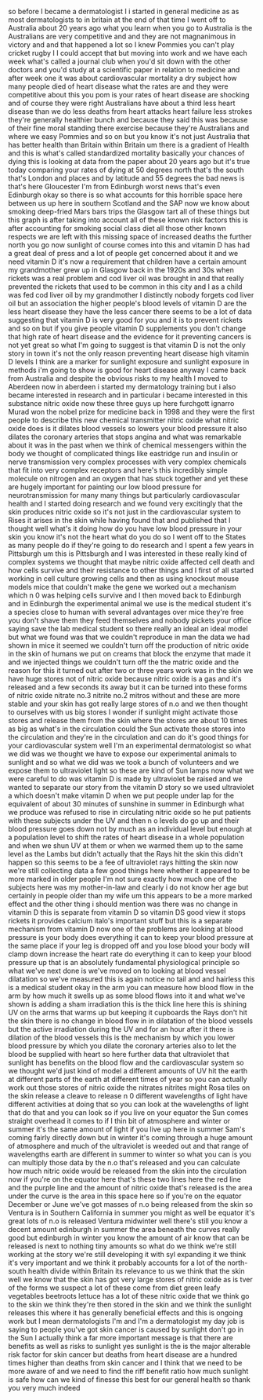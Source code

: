 
so before I became a dermatologist I i
started in general medicine as as most
dermatologists to in britain at the end
of that time I went off to Australia
about 20 years ago what you learn when
you go to Australia is the Australians
are very competitive and and they are
not magnanimous in victory and and that
happened a lot so I knew Pommies you
can&#39;t play cricket rugby I I could
accept that but moving into work and we
have each week what&#39;s called a journal
club when you&#39;d sit down with the other
doctors and you&#39;d study at a scientific
paper in relation to medicine and after
week one it was about cardiovascular
mortality a dry subject how many people
died of heart disease what the rates are
and they were competitive about this you
pom is your rates of heart disease are
shocking and of course they were right
Australians have about a third less
heart disease than we do less deaths
from heart attacks heart failure less
strokes they&#39;re generally healthier
bunch and because they said this was
because of their fine moral standing
there exercise because they&#39;re
Australians and where we easy Pommies
and so on but you know it&#39;s not just
Australia that has better health than
Britain within Britain um there is a
gradient of Health and this is what&#39;s
called standardized mortality basically
your chances of dying this is looking at
data from the paper about 20 years ago
but it&#39;s true today comparing your rates
of dying at 50 degrees north that&#39;s the
south that&#39;s London and places and by
latitude and 55 degrees the bad news is
that&#39;s here Gloucester I&#39;m from
Edinburgh worst news that&#39;s even
Edinburgh okay so there is
so what accounts for this horrible space
here between us up here in southern
Scotland and the SAP now we know about
smoking deep-fried Mars bars trips the
Glasgow tart all of these things but
this graph is after taking into account
all of these known risk factors this is
after accounting for smoking social
class diet all those other known
respects we are left with this missing
space of increased deaths the further
north you go now sunlight of course
comes into this and vitamin D has had a
great deal of press and a lot of people
get concerned about it and we need
vitamin D it&#39;s now a requirement that
children have a certain amount my
grandmother grew up in Glasgow back in
the 1920s and 30s when rickets was a
real problem and cod liver oil was
brought in and that really prevented the
rickets that used to be common in this
city and I as a child was fed cod liver
oil by my grandmother I distinctly
nobody forgets cod liver oil but an
association the higher people&#39;s blood
levels of vitamin D are the less heart
disease they have the less cancer there
seems to be a lot of data suggesting
that vitamin D is very good for you and
it is to prevent rickets and so on but
if you give people vitamin D supplements
you don&#39;t change that high rate of heart
disease and the evidence for it
preventing cancers is not yet great so
what I&#39;m going to suggest is that
vitamin D is not the only story in town
it&#39;s not the only reason preventing
heart disease high vitamin D levels I
think are a marker for sunlight exposure
and sunlight exposure in methods i&#39;m
going to show is good for heart disease
anyway I came back from Australia and
despite the obvious risks to my health I
moved to Aberdeen
now in aberdeen i started my dermatology
training but i also became interested in
research and in particular i became
interested in this substance nitric
oxide now these three guys up here
furchgott ignarro Murad won the nobel
prize for medicine back in 1998 and they
were the first people to describe this
new chemical transmitter nitric oxide
what nitric oxide does is it dilates
blood vessels so lowers your blood
pressure it also dilates the coronary
arteries that stops angina and what was
remarkable about it was in the past when
we think of chemical messengers within
the body we thought of complicated
things like eastridge run and insulin or
nerve transmission very complex
processes with very complex chemicals
that fit into very complex receptors and
here&#39;s this incredibly simple molecule
on nitrogen and an oxygen that has stuck
together and yet these are hugely
important for painting our low blood
pressure for neurotransmission for many
many things but particularly
cardiovascular health and I started
doing research and we found very
excitingly that the skin produces nitric
oxide so it&#39;s not just in the
cardiovascular system to Rises it arises
in the skin while having found that and
published that I thought well what&#39;s it
doing how do you have low blood pressure
in your skin you know it&#39;s not the heart
what do you do so I went off to the
States as many people do if they&#39;re
going to do research and I spent a few
years in Pittsburgh um this is
Pittsburgh and I was interested in these
really kind of complex systems we
thought that maybe nitric oxide affected
cell death and how cells survive and
their resistance to other things and I
first of all started working in cell
culture growing cells and then as using
knockout mouse models mice that couldn&#39;t
make the gene we worked out a mechanism
which n 0 was helping cells survive and
I then moved back to Edinburgh and in
Edinburgh the experimental animal we use
is the medical student it&#39;s a species
close to human with several advantages
over mice they&#39;re free you don&#39;t shave
them they feed themselves and nobody
pickets your office saying save the lab
medical student so there really an ideal
an ideal model
but what we found was that we couldn&#39;t
reproduce in man the data we had shown
in mice it seemed we couldn&#39;t turn off
the production of nitric oxide in the
skin of humans we put on creams that
block the enzyme that made it and we
injected things we couldn&#39;t turn off the
the matric oxide and the reason for this
it turned out after two or three years
work was in the skin we have huge stores
not of nitric oxide because nitric oxide
is a gas and it&#39;s released and a few
seconds its away but it can be turned
into these forms of nitric oxide nitrate
no.3 nitrite no.2 mitros without and
these are more stable and your skin has
got really large stores of n.o and we
then thought to ourselves with us big
stores I wonder if sunlight might
activate those stores and release them
from the skin where the stores are about
10 times as big as what&#39;s in the
circulation could the Sun activate those
stores into the circulation and they&#39;re
in the circulation and can do it&#39;s good
things for your cardiovascular system
well I&#39;m an experimental dermatologist
so what we did was we thought we have to
expose our experimental animals to
sunlight and so what we did was we took
a bunch of volunteers and we expose them
to ultraviolet light so these are kind
of Sun lamps now what we were careful to
do was vitamin D is made by ultraviolet
be raised and we wanted to separate our
story from the vitamin D story so we
used ultraviolet a which doesn&#39;t make
vitamin D when we put people under lap
for the equivalent of about 30 minutes
of sunshine in summer in Edinburgh what
we produce was refused to rise in
circulating nitric oxide so he put
patients with these subjects under the
UV and then n o levels do go up and
their blood pressure goes down not by
much as an individual level but enough
at a population level to shift the rates
of heart disease in a whole population
and when we shun UV at them or when we
warmed them up to the same level as the
Lambs but didn&#39;t actually that the Rays
hit the skin this didn&#39;t happen so this
seems to be a fee
of ultraviolet rays hitting the skin now
we&#39;re still collecting data a few good
things here whether it appeared to be
more marked in older people I&#39;m not sure
exactly how much one of the subjects
here was my mother-in-law and clearly i
do not know her age but certainly in
people older than my wife um this
appears to be a more marked effect and
the other thing i should mention was
there was no change in vitamin D this is
separate from vitamin D so vitamin DS
good view it stops rickets it provides
calcium italo&#39;s important stuff but this
is a separate mechanism from vitamin D
now one of the problems are looking at
blood pressure is your body does
everything it can to keep your blood
pressure at the same place if your leg
is dropped off and you lose blood your
body will clamp down increase the heart
rate do everything it can to keep your
blood pressure up that is an absolutely
fundamental physiological principle so
what we&#39;ve next done is we&#39;ve moved on
to looking at blood vessel dilatation so
we&#39;ve measured this is again notice no
tail and and hairless this is a medical
student okay in the arm you can measure
how blood flow in the arm by how much it
swells up as some blood flows into it
and what we&#39;ve shown is adding a sham
irradiation this is the thick line here
this is shining UV on the arms that
warms up but keeping it cupboards the
Rays don&#39;t hit the skin there is no
change in blood flow in in dilatation of
the blood vessels but the active
irradiation during the UV and for an
hour after it there is dilation of the
blood vessels this is the mechanism by
which you lower blood pressure by which
you dilate the coronary arteries also to
let the blood be supplied with heart so
here further data that ultraviolet that
sunlight has benefits on the blood flow
and the cardiovascular system so we
thought we&#39;d just kind of model a
different amounts of UV hit the earth at
different parts of the earth at
different times of year so you can
actually work out those stores of nitric
oxide the nitrates nitrites might Rosa
tiles on the skin release a cleave to
release n 0 different wavelengths of
light have different activities at doing
that so you can look at the wavelengths
of light that do that and you can look
so if you live on your equator the Sun
comes straight overhead it comes to if I
thin bit of atmosphere and winter or
summer it&#39;s the same amount of light if
you live up here in summer Sam&#39;s coming
fairly directly down but in winter it&#39;s
coming through a huge amount of
atmosphere and much of the ultraviolet
is weeded out and that range of
wavelengths earth are different in
summer to winter so what you can is you
can multiply those data by the n.o
that&#39;s released and you can calculate
how much nitric oxide would be released
from the skin into the circulation now
if you&#39;re on the equator here that&#39;s
these two lines here the red line and
the purple line and the amount of nitric
oxide that&#39;s released is the area under
the curve is the area in this space here
so if you&#39;re on the equator December or
June we&#39;ve got masses of n.o being
released from the skin so Ventura is in
Southern California in summer you might
as well be equator it&#39;s great lots of
n.o is released Ventura midwinter well
there&#39;s still you know a decent amount
edinburgh in summer the area beneath the
curves really good but edinburgh in
winter you know the amount of air know
that can be released is next to nothing
tiny amounts so what do we think we&#39;re
still working at the story we&#39;re still
developing it with syl expanding it we
think it&#39;s very important and we think
it probably accounts for a lot of the
north-south health divide within Britain
its relevance to us we think that the
skin well we know that the skin has got
very large stores of nitric oxide as is
tver of the forms we suspect a lot of
these come from diet green leafy
vegetables beetroots lettuce has a lot
of these nitric oxide that we think go
to the skin we think they&#39;re then stored
in the skin and we think the sunlight
releases this where it has generally
beneficial effects and this is ongoing
work but I mean dermatologists I&#39;m and
I&#39;m a dermatologist my day job is saying
to people you&#39;ve got skin cancer is
caused by sunlight don&#39;t go in the Sun I
actually think a far more important
message is that there are benefits as
well as risks to sunlight yes sunlight
is the is the major alterable risk
factor for skin cancer but deaths from
heart disease are a hundred times higher
than deaths from skin cancer and I think
that we need to be more aware of and we
need to find the riff
benefit ratio how much sunlight is safe
how can we kind of finesse this best for
our general health so thank you very
much indeed
